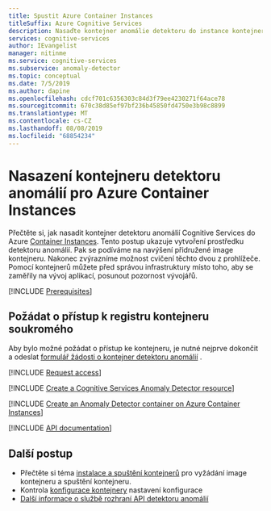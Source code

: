 ```yaml
---
title: Spustit Azure Container Instances
titleSuffix: Azure Cognitive Services
description: Nasaďte kontejner anomálie detektoru do instance kontejneru Azure a otestujte ho ve webovém prohlížeči.
services: cognitive-services
author: IEvangelist
manager: nitinme
ms.service: cognitive-services
ms.subservice: anomaly-detector
ms.topic: conceptual
ms.date: 7/5/2019
ms.author: dapine
ms.openlocfilehash: cdcf701c6356303c84d3f79ee4230271f64ace78
ms.sourcegitcommit: 670c38d85ef97bf236b45850fd4750e3b98c8899
ms.translationtype: MT
ms.contentlocale: cs-CZ
ms.lasthandoff: 08/08/2019
ms.locfileid: "68854234"
---
```

# <a name="deploy-an-anomaly-detector-container-to-azure-container-instances"></a>Nasazení kontejneru detektoru anomálií pro Azure Container Instances

Přečtěte si, jak nasadit [](../anomaly-detector-container-howto.md) kontejner detektoru anomálií Cognitive Services do Azure [Container Instances](https://docs.microsoft.com/azure/container-instances/). Tento postup ukazuje vytvoření prostředku detektoru anomálií. Pak se podíváme na navýšení přidružené image kontejneru. Nakonec zvýrazníme možnost cvičení těchto dvou z prohlížeče. Pomocí kontejnerů můžete před správou infrastruktury místo toho, aby se zaměřily na vývoj aplikací, posunout pozornost vývojářů.

[!INCLUDE [Prerequisites](../../containers/includes/container-preview-prerequisites.md)]

## <a name="request-access-to-the-private-container-registry"></a>Požádat o přístup k registru kontejneru soukromého

Aby bylo možné požádat o přístup ke kontejneru, je nutné nejprve dokončit a odeslat [formulář žádosti o kontejner detektoru anomálií](https://aka.ms/adcontainer) .

[!INCLUDE [Request access](../../../../includes/cognitive-services-containers-request-access-only.md)]

[!INCLUDE [Create a Cognitive Services Anomaly Detector resource](../includes/create-anomaly-detector-resource.md)]

[!INCLUDE [Create an Anomaly Detector container on Azure Container Instances](../../containers/includes/create-container-instances-resource-from-azure-cli.md)]

[!INCLUDE [API documentation](../../../../includes/cognitive-services-containers-api-documentation.md)]

## <a name="next-steps"></a>Další postup

* Přečtěte si téma [instalace a spuštění kontejnerů](../anomaly-detector-container-configuration.md) pro vyžádání image kontejneru a spuštění kontejneru.
* Kontrola [konfigurace kontejnery](../anomaly-detector-container-configuration.md) nastavení konfigurace
* [Další informace o službě rozhraní API detektoru anomálií](https://go.microsoft.com/fwlink/?linkid=2080698&clcid=0x409)
